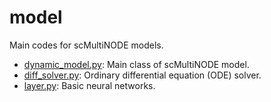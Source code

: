 # model

Main codes for scMultiNODE models.

- [dynamic_model.py](./dynamic_model.py): Main class of scMultiNODE model.
- [diff_solver.py](./diff_solver.py): Ordinary differential equation (ODE) solver.
- [layer.py](./layer.py): Basic neural networks. 
